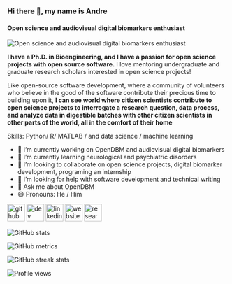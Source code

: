 ### Hi there 👋, my name is Andre
#### Open science and audiovisual digital biomarkers enthusiast
![Open science and audiovisual digital biomarkers enthusiast](https://media1.giphy.com/media/T2qNLJhyUTME2fb0oI/giphy.gif?cid=790b761153688c864956293c22d9c09ffaa0a5163322b17f&rid=giphy.gif&ct=g)

**I have a Ph.D. in Bioengineering, and I have a passion for open science projects with open source software.** I love mentoring undergraduate and graduate research scholars interested in open science projects!

Like open-source software development, where a community of volunteers who believe in the good of the software contribute their precious time to building upon it,  **I can see world where citizen scientists contribute to open science projects to interrogate a research question, data process, and analyze data in digestible batches with other citizen scientists in other parts of the world, all in the comfort of their home**

Skills: Python/ R/ MATLAB / and data science / machine learning

- 🔭 I’m currently working on OpenDBM and audiovisual digital biomarkers 
- 🌱 I’m currently learning neurological and psychiatric disorders 
- 👯 I’m looking to collaborate on open science projects, digital biomarker development, programing an internship  
- 🤔 I’m looking for help with software development and technical writing 
- 💬 Ask me about OpenDBM 
- 😄 Pronouns: He / Him 


[<img src='https://cdn.jsdelivr.net/npm/simple-icons@3.0.1/icons/github.svg' alt='github' height='40'>](https://github.com/ADParedes)  [<img src='https://cdn.jsdelivr.net/npm/simple-icons@3.0.1/icons/dev-dot-to.svg' alt='dev' height='40'>](https://dev.to/ADParedes)  [<img src='https://cdn.jsdelivr.net/npm/simple-icons@3.0.1/icons/linkedin.svg' alt='linkedin' height='40'>](https://www.linkedin.com/in/andre-daniel-paredes/)  [<img src='https://cdn.jsdelivr.net/npm/simple-icons@3.0.1/icons/icloud.svg' alt='website' height='40'>](https://github.com/AiCure/open_dbm)  [<img src='https://cdn.jsdelivr.net/npm/simple-icons@3.0.1/icons/researchgate.svg' alt='researchgate' height='40'>](https://www.researchgate.net/profile/Andre-Paredes)  

![GitHub stats](https://github-readme-stats.vercel.app/api?username=ADParedes&show_icons=true)  

![GitHub metrics](https://metrics.lecoq.io/ADParedes)  

![GitHub streak stats](https://github-readme-streak-stats.herokuapp.com/?user=ADParedes)  

![Profile views](https://gpvc.arturio.dev/ADParedes)  
